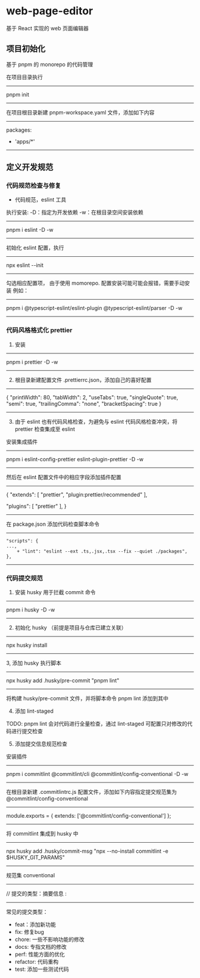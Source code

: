 # web-page-editor

基于 React 实现的 web 页面编辑器

## 项目初始化

基于 pnpm 的 monorepo 的代码管理

在项目目录执行

---

pnpm init

---

在项目根目录新建 pnpm-workspace.yaml 文件，添加如下内容

---

packages:

- 'apps/\*'

---

## 定义开发规范

### 代码规范检查与修复

- 代码规范，eslint 工具

执行安装: -D：指定为开发依赖 -w：在根目录空间安装依赖

---

pnpm i eslint -D -w

---

初始化 eslint 配置，执行

---

npx eslint --init

---

勾选相应配置项， 由于使用 momorepo. 配置安装可能可能会报错，需要手动安装
例如：

---

pnpm i @typescript-eslint/eslint-plugin @typescript-eslint/parser -D -w

---

### 代码风格格式化 prettier

1. 安装

---

pnpm i prettier -D -w

---

2. 根目录新建配置文件 .prettierrc.json，添加自己的喜好配置

---

{
"printWidth": 80,
"tabWidth": 2,
"useTabs": true,
"singleQuote": true,
"semi": true,
"trailingComma": "none",
"bracketSpacing": true
}

---

3. 由于 eslint 也有代码风格检查，为避免与 eslint 代码风格检查冲突，将 prettier 检查集成至 eslint

安装集成插件

---

pnpm i eslint-config-prettier eslint-plugin-prettier -D -w

---

然后在 eslint 配置文件中的相应字段添加插件配置

---

{
"extends": [
"prettier",
"plugin:prettier/recommended"
],

"plugins": [
"prettier"
],
}

---

在 package.json 添加代码检查脚本命令

---

    "scripts": {
    ...,
    	+ "lint": "eslint --ext .ts,.jsx,.tsx --fix --quiet ./packages",
    },

---

### 代码提交规范

1. 安装 husky 用于拦截 commit 命令

---

pnpm i husky -D -w

---

2. 初始化 husky （前提是项目与仓库已建立关联）

---

npx husky install

---

3, 添加 husky 执行脚本

---

npx husky add .husky/pre-commit "pnpm lint"

---

将构建 husky/pre-commit 文件，并将脚本命令 pnpm lint 添加到其中

4. 添加 lint-staged

TODO: pnpm lint 会对代码进行全量检查，通过 lint-staged 可配置只对修改的代码进行提交检查

5. 添加提交信息规范检查

安装插件

---

pnpm i commitlint @commitlint/cli @commitlint/config-conventional -D -w

---

在根目录新建 .commitlintrc.js 配置文件，添加如下内容指定提交规范集为 @commitlint/config-conventional

---

module.exports = {
extends: ['@commitlint/config-conventional']
};

---

将 commitlint 集成到 husky 中

---

npx husky add .husky/commit-msg "npx --no-install commitlint -e $HUSKY_GIT_PARAMS"

---

规范集 conventional

---

// 提交的类型：摘要信息
<type> : <subject>

---

常见的提交类型：

- feat：添加新功能
- fix: 修复bug
- chore: 一些不影响功能的修改
- docs: 专指文档的修改
- perf: 性能方面的优化
- refactor: 代码重构
- test: 添加一些测试代码
